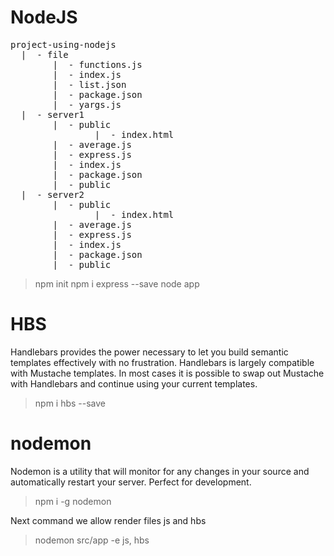 # NodeJS

<pre>
project-using-nodejs
  |  - file
        |  - functions.js
        |  - index.js
        |  - list.json
        |  - package.json
        |  - yargs.js                           
  |  - server1
        |  - public
                |  - index.html
        |  - average.js
        |  - express.js
        |  - index.js
        |  - package.json
        |  - public                                    
  |  - server2
        |  - public
                |  - index.html
        |  - average.js
        |  - express.js
        |  - index.js
        |  - package.json
        |  - public             
</pre>

> npm init
> npm i express --save
> node app 

# HBS

Handlebars provides the power necessary to let you build semantic templates effectively with no frustration. Handlebars is largely compatible with Mustache templates. In most cases it is possible to swap out Mustache with Handlebars and continue using your current templates.

> npm i hbs --save


# nodemon
Nodemon is a utility that will monitor for any changes in your source and automatically restart your server. Perfect for development. 

> npm i -g nodemon

Next command we allow render files js and hbs
> nodemon src/app -e js, hbs